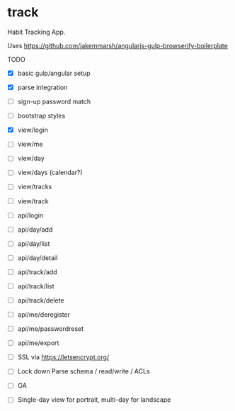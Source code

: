 # track
Habit Tracking App. 

Uses https://github.com/jakemmarsh/angularjs-gulp-browserify-boilerplate

TODO
- [X] basic gulp/angular setup
- [X] parse integration
- [ ] sign-up password match
- [ ] bootstrap styles
- [X] view/login
- [ ] view/me
- [ ] view/day
- [ ] view/days (calendar?)
- [ ] view/tracks
- [ ] view/track
- [ ] api/login
- [ ] api/day/add
- [ ] api/day/list
- [ ] api/day/detail
- [ ] api/track/add
- [ ] api/track/list
- [ ] api/track/delete
- [ ] api/me/deregister
- [ ] api/me/passwordreset
- [ ] api/me/export
- [ ] SSL via https://letsencrypt.org/
- [ ] Lock down Parse schema / read/write / ACLs
- [ ] GA
- [ ] Single-day view for portrait, multi-day for landscape



